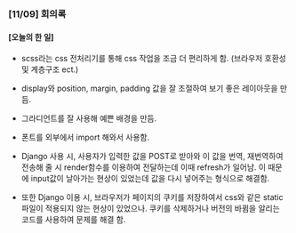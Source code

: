 ### [11/09] 회의록

#### [오늘의 한 일]

- scss라는 css 전처리기를 통해 css 작업을 조금 더 편리하게 함. (브라우저 호환성 및 계층구조 ect.)
- display와 position, margin, padding 값을 잘 조절하여 보기 좋은 레이아웃을 만듬.
- 그라디언트를 잘 사용해 예쁜 배경을 만듬.
- 폰트를 외부에서 import 해와서 사용함.

- Django 사용 시, 사용자가 입력한 값을 POST로 받아와 이 값을 번역, 재번역하여 전송해 줄 시 render함수를 이용하여 전달하는데 이때 refresh가 일어남. 이 때문에 input값이 날아가는 현상이 있었는데 값을 다시 넣어주는 형식으로 해결함.
- 또한 Django 이용 시, 브라우저가 페이지의 쿠키를 저장하여서 css와 같은 static 파일이 적용되지 않는 현상이 있었으나. 쿠키를 삭제하거나 버전의 바뀜을 알리는 코드를 사용하여 문제를 해결 함.
